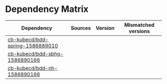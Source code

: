 # Dependency Matrix

Dependency | Sources | Version | Mismatched versions
---------- | ------- | ------- | -------------------
[cb-kubecd/bdd-spring-1586889010](https://github.com/cb-kubecd/bdd-spring-1586889010.git) |  | []() | 
[cb-kubecd/bdd-sbhg-1586890166](https://github.com/cb-kubecd/bdd-sbhg-1586890166.git) |  | []() | 
[cb-kubecd/bdd-nh-1586890166](https://github.com/cb-kubecd/bdd-nh-1586890166.git) |  | []() | 
